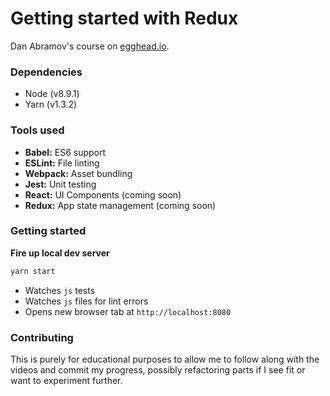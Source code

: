 # Getting started with Redux

Dan Abramov's course on [egghead.io](https://egghead.io/courses/getting-started-with-redux).

### Dependencies

- Node (v8.9.1)
- Yarn (v1.3.2)


### Tools used

- **Babel:**   ES6 support
- **ESLint:**  File linting
- **Webpack:** Asset bundling
- **Jest:**    Unit testing
- **React:**   UI Components (coming soon)
- **Redux:**   App state management (coming soon)


### Getting started

**Fire up local dev server**

```bash
yarn start
```

- Watches `js` tests
- Watches `js` files for lint errors
- Opens new browser tab at `http://localhost:8080`


### Contributing

This is purely for educational purposes to allow me to follow along with the videos and commit my progress, possibly refactoring parts if I see fit or want to experiment further.
